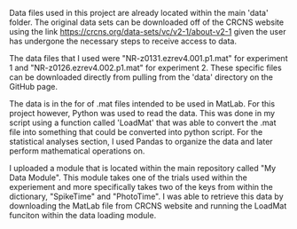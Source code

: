 Data files used in this project are already located within the main 'data' folder.  The original data sets can be downloaded off of the CRCNS website using the link https://crcns.org/data-sets/vc/v2-1/about-v2-1 given the user has undergone the necessary steps to receive access to data.

The data files that I used were "NR-z0131.ezrev4.001.p1.mat" for experiment 1 and "NR-z0126.ezrev4.002.p1.mat" for experiment 2.
These specific files can be downloaded directly from pulling from the 'data' directory on the GitHub page.

The data is in the for of .mat files intended to be used in MatLab.  For this project however, Python was used to read the data.  This was done in my script using a function called 'LoadMat' that was able to convert the .mat file into something that could be converted into python script.  For the statistical analyses section, I used Pandas to organize the data and later perform mathematical operations on.

I uploaded a module that is located within the main repository called "My Data Module".  This module takes one of the trials used within the experiement and more specifically takes two of the keys from within the dictionary, "SpikeTime" and "PhotoTime".
I was able to retrieve this data by downloading the MatLab file from CRCNS website and running the LoadMat funciton within the data loading module. 
